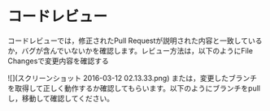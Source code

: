 # コードレビュー
コードレビューでは，修正されたPull Requestが説明された内容と一致しているか，バグが含んでいないかを確認します。レビュー方法は，以下のようにFile Changesで変更内容を確認する  

![](スクリーンショット 2016-03-12 02.13.33.png)
または，変更したブランチを取得して正しく動作するか確認してもらいます。以下のようにブランチをpullし，移動して確認してください。